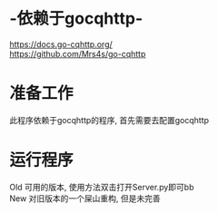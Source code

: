 # -依赖于gocqhttp-
https://docs.go-cqhttp.org/
</br>
https://github.com/Mrs4s/go-cqhttp

# 准备工作
此程序依赖于gocqhttp的程序, 首先需要去配置gocqhttp


# 运行程序
Old   可用的版本, 使用方法双击打开Server.py即可bb
</br>
New   对旧版本的一个屎山重构, 但是未完善
